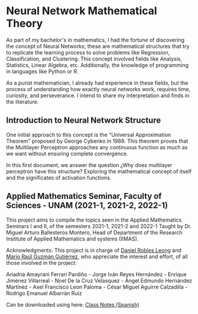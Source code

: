 # Neural Network Mathematical Theory
As part of my bachelor's in mathematics, I had the fortune of discovering the concept of Neural Networks; these are mathematical structures that try to replicate the learning process to solve problems like Regression, Classification, and Clustering. This concept involved fields like Analysis, Statistics, Linear Algebra, etc. Additionally, the knowledge of programming in languages like Python or R.

As a purist mathematician, I already had experience in these fields, but the process of understanding how exactly neural networks work, requires time, curiosity, and perseverance. I intend to share my interpretation and finds in the literature.

## Introduction to Neural Network Structure
One initial approach to this concept is the "Universal Approximation Theorem" proposed by George Cybenko in 1989. This theorem proves that the Multilayer Perceptron approaches any continuous function as much as we want without ensuring complete convergence.

In this first document, we answer the question ¿Why does multilayer perceptron have this structure? Exploring the mathematical concept of itself and the significates of activation functions.

## Applied Mathematics Seminar, Faculty of Sciences - UNAM (2021-1, 2021-2, 2022-1)
This project aims to compile the topics seen in the Applied Mathematics Seminars I and II, of the semesters 2021-1, 2021-2 and 2022-1 Taught by Dr. Miguel Arturo Ballesteros Montero, Head of Department of the Research Institute of Applied Mathematics and systems (IIMAS).

Acknowledgments:
This project is in charge of [Daniel Robles Leong](https://www.linkedin.com/in/danielrole/) and [Mario Raúl Guzmán Gutiérrez](https://www.linkedin.com/in/marioraulgz/), who appreciate the interest and effort, of all those involved in the project:

Ariadna Amayrani Ferrari Pardiño - Jorge Iván Reyes Hernández - Enrique Jiménez Villarreal - Noel De la Cruz Velasquez - Ángel Edmundo Hernández Martínez - Axel Francisco Leon Paloma - César Miguel Aguirre Calzadilla - Rodrigo Emanuel Albarrán Ruiz

Can be downloaded using here: [Class Notes (Spanish)](https://github.com/danielrole/NN-Mathematical-Theory/raw/main/MainNotas.pdf)

